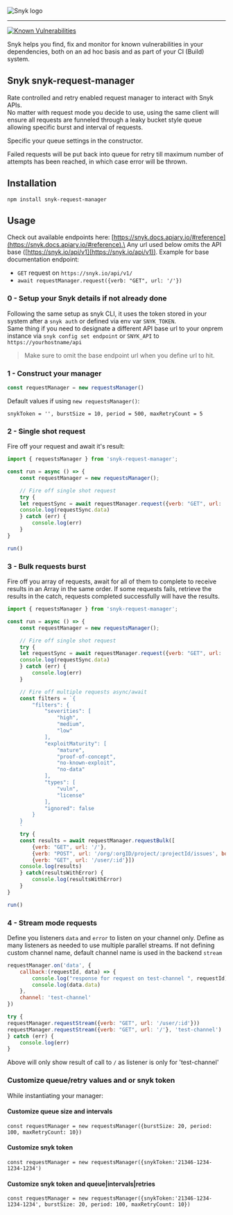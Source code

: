 ![Snyk logo](https://snyk.io/style/asset/logo/snyk-print.svg)

***

[![Known Vulnerabilities](https://snyk.io/test/github/snyk-tech-services/snyk-request-manager/badge.svg)](https://snyk.io/test/github/snyk-tech-services/snyk-request-manager)

Snyk helps you find, fix and monitor for known vulnerabilities in your dependencies, both on an ad hoc basis and as part of your CI (Build) system.

## Snyk snyk-request-manager

Rate controlled and retry enabled request manager to interact with Snyk APIs.\
No matter with request mode you decide to use, using the same client will ensure all requests are funneled through a leaky bucket style queue allowing specific burst and interval of requests.

Specific your queue settings in the constructor.

Failed requests will be put back into queue for retry till maximum number of attempts has been reached, in which case error will be thrown.

## Installation

`npm install snyk-request-manager`

## Usage

Check out available endpoints here: [https://snyk.docs.apiary.io/#reference](https://snyk.docs.apiary.io/#reference).\
Any url used below omits the API base ([https://snyk.io/api/v1](https://snyk.io/api/v1)).
Example for base documentation endpoint:
* `GET` request on `https://snyk.io/api/v1/`
* `await requestManager.request({verb: "GET", url: '/'})`

### 0 - Setup your Snyk details if not already done

Following the same setup as snyk CLI, it uses the token stored in your system after a `snyk auth` or defined via env var `SNYK_TOKEN`.
\
Same thing if you need to designate a different API base url to your onprem instance via `snyk config set endpoint` or `SNYK_API` to `https://yourhostname/api`

>Make sure to omit the base endpoint url when you define url to hit.

### 1 - Construct your manager

```js
const requestManager = new requestsManager()
```

Default values if using `new requestsManager()`:

```
snykToken = '', burstSize = 10, period = 500, maxRetryCount = 5
```

### 2 - Single shot request

Fire off your request and await it's result:

```js
import { requestsManager } from 'snyk-request-manager';

const run = async () => {
    const requestManager = new requestsManager();

    // Fire off single shot request
    try {
    let requestSync = await requestManager.request({verb: "GET", url: '/url'})
    console.log(requestSync.data)
    } catch (err) {
        console.log(err)
    }
}

run()
```

### 3 - Bulk requests burst

Fire off you array of requests, await for all of them to complete to receive results in an Array in the same order.
If some requests fails, retrieve the results in the catch, requests completed successfully will have the results.

```js
import { requestsManager } from 'snyk-request-manager';

const run = async () => {
    const requestManager = new requestsManager();

    // Fire off single shot request
    try {
    let requestSync = await requestManager.request({verb: "GET", url: '/url'})
    console.log(requestSync.data)
    } catch (err) {
        console.log(err)
    }

    // Fire off multiple requests async/await
    const filters = `{
        "filters": {
            "severities": [
                "high",
                "medium",
                "low"
            ],
            "exploitMaturity": [
                "mature",
                "proof-of-concept",
                "no-known-exploit",
                "no-data"
            ],
            "types": [
                "vuln",
                "license"
            ],
            "ignored": false
        }
    }
    `
    try {
    const results = await requestManager.requestBulk([
        {verb: "GET", url: '/'},
        {verb: "POST", url: '/org/:orgID/project/:projectId/issues', body: filters },
        {verb: "GET", url: '/user/:id'}])
    console.log(results)
    } catch(resultsWithError) {
        console.log(resultsWithError)
    }
}

run()
```

### 4 - Stream mode requests

Define you listeners `data` and `error` to listen on your channel only.
Define as many listeners as needed to use multiple parallel streams.
If not defining custom channel name, default channel name is used in the backend `stream`

```js
requestManager.on('data', {
    callback:(requestId, data) => {
        console.log("response for request on test-channel ", requestId)
        console.log(data.data)
    },
    channel: 'test-channel'
})

try {
requestManager.requestStream({verb: "GET", url: '/user/:id'}))
requestManager.requestStream({verb: "GET", url: '/'}, 'test-channel')
} catch (err) {
    console.log(err)
}
```

Above will only show result of call to `/` as listener is only for 'test-channel'


### Customize queue/retry values and or snyk token

While instantiating your manager:

#### Customize queue size and intervals

```
const requestManager = new requestsManager({burstSize: 20, period: 100, maxRetryCount: 10})
```

#### Customize snyk token

```
const requestManager = new requestsManager({snykToken:'21346-1234-1234-1234')
```

#### Customize snyk token and queue|intervals|retries

```
const requestManager = new requestsManager({snykToken:'21346-1234-1234-1234', burstSize: 20, period: 100, maxRetryCount: 10})
```
